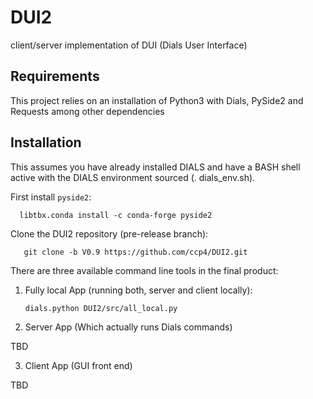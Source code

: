 # DUI2
client/server implementation of DUI (Dials User Interface)

## Requirements

This project relies on an installation of Python3 with Dials, PySide2 and Requests among other dependencies

## Installation

This assumes you have already installed DIALS and have a BASH shell active with the DIALS environment sourced (. dials_env.sh).

First install `pyside2`:

      libtbx.conda install -c conda-forge pyside2

Clone the DUI2 repository (pre-release branch):

       git clone -b V0.9 https://github.com/ccp4/DUI2.git


There are three available command line tools in the final product:

1. Fully local App (running both, server and client locally):

       dials.python DUI2/src/all_local.py

2. Server App (Which actually runs Dials commands)

TBD

3. Client App (GUI front end)

TBD


